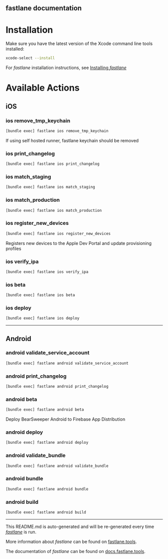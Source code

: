 fastlane documentation
----

# Installation

Make sure you have the latest version of the Xcode command line tools installed:

```sh
xcode-select --install
```

For _fastlane_ installation instructions, see [Installing _fastlane_](https://docs.fastlane.tools/#installing-fastlane)

# Available Actions

## iOS

### ios remove_tmp_keychain

```sh
[bundle exec] fastlane ios remove_tmp_keychain
```

If using self hosted runner, fastlane keychain should be removed

### ios print_changelog

```sh
[bundle exec] fastlane ios print_changelog
```



### ios match_staging

```sh
[bundle exec] fastlane ios match_staging
```



### ios match_production

```sh
[bundle exec] fastlane ios match_production
```



### ios register_new_devices

```sh
[bundle exec] fastlane ios register_new_devices
```

Registers new devices to the Apple Dev Portal and update provisioning profiles

### ios verify_ipa

```sh
[bundle exec] fastlane ios verify_ipa
```



### ios beta

```sh
[bundle exec] fastlane ios beta
```



### ios deploy

```sh
[bundle exec] fastlane ios deploy
```



----


## Android

### android validate_service_account

```sh
[bundle exec] fastlane android validate_service_account
```



### android print_changelog

```sh
[bundle exec] fastlane android print_changelog
```



### android beta

```sh
[bundle exec] fastlane android beta
```

Deploy BearSweeper Android to Firebase App Distribution

### android deploy

```sh
[bundle exec] fastlane android deploy
```



### android validate_bundle

```sh
[bundle exec] fastlane android validate_bundle
```



### android bundle

```sh
[bundle exec] fastlane android bundle
```



### android build

```sh
[bundle exec] fastlane android build
```



----

This README.md is auto-generated and will be re-generated every time [_fastlane_](https://fastlane.tools) is run.

More information about _fastlane_ can be found on [fastlane.tools](https://fastlane.tools).

The documentation of _fastlane_ can be found on [docs.fastlane.tools](https://docs.fastlane.tools).
